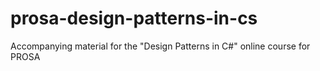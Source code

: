 # prosa-design-patterns-in-cs
Accompanying material for the "Design Patterns in C#" online course for PROSA
